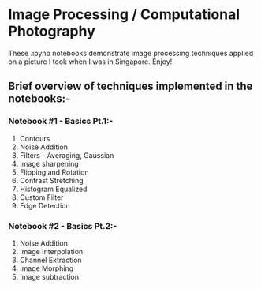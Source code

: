 # Image Processing / Computational Photography

These .ipynb notebooks demonstrate image processing techniques applied on a picture I took when I was in Singapore. Enjoy!

## Brief overview of techniques implemented in the notebooks:-

### Notebook #1 - Basics Pt.1:-

1. Contours
2. Noise Addition
3. Filters - Averaging, Gaussian
4. Image sharpening
5. Flipping and Rotation
6. Contrast Stretching
7. Histogram Equalized
8. Custom Filter
9. Edge Detection

### Notebook #2 - Basics Pt.2:-

1. Noise Addition
2. Image Interpolation
3. Channel Extraction
4. Image Morphing
5. Image subtraction





